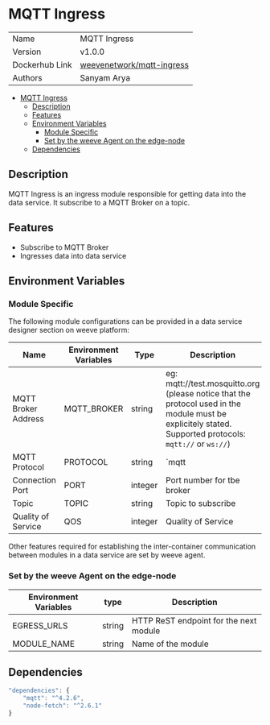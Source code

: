 # MQTT Ingress

|                |                                 |
| -------------- | ------------------------------- |
| Name           | MQTT Ingress                    |
| Version        | v1.0.0                          |
| Dockerhub Link | [weevenetwork/mqtt-ingress](https://hub.docker.com/r/weevenetwork/mqtt-ingress) |
| Authors        | Sanyam Arya                     |



- [MQTT Ingress](#mqtt-ingress)
  - [Description](#description)
  - [Features](#features)
  - [Environment Variables](#environment-variables)
    - [Module Specific](#module-specific)
    - [Set by the weeve Agent on the edge-node](#set-by-the-weeve-agent-on-the-edge-node)
  - [Dependencies](#dependencies)




## Description

MQTT Ingress is an ingress module responsible for getting data into the data service.
It subscribe to a MQTT Broker on a topic.

## Features

* Subscribe to MQTT Broker
* Ingresses data into data service

## Environment Variables

### Module Specific

The following module configurations can be provided in a data service designer section on weeve platform:


| Name                | Environment Variables | Type    | Description                |
| ------------------- | --------------------- | ------- | -------------------------- |
| MQTT Broker Address | MQTT_BROKER           | string  | eg: mqtt://test.mosquitto.org (please notice that the protocol used in the module must be explicitely stated. Supported protocols: `mqtt://` or `ws://`)  |
| MQTT Protocol       | PROTOCOL              | string  | `mqtt | ws`                |
| Connection Port     | PORT                  | integer | Port number for tbe broker |
| Topic               | TOPIC                 | string  | Topic to subscribe         |
| Quality of Service  | QOS                   | integer | Quality of Service         |

Other features required for establishing the inter-container communication between modules in a data service are set by weeve agent.

### Set by the weeve Agent on the edge-node

| Environment Variables | type   | Description                            |
| --------------------- | ------ | -------------------------------------- |
| EGRESS_URLS       | string | HTTP ReST endpoint for the next module |
| MODULE_NAME           | string | Name of the module                     |



## Dependencies

```js
"dependencies": {
    "mqtt": "^4.2.6",
    "node-fetch": "^2.6.1"
}
```
